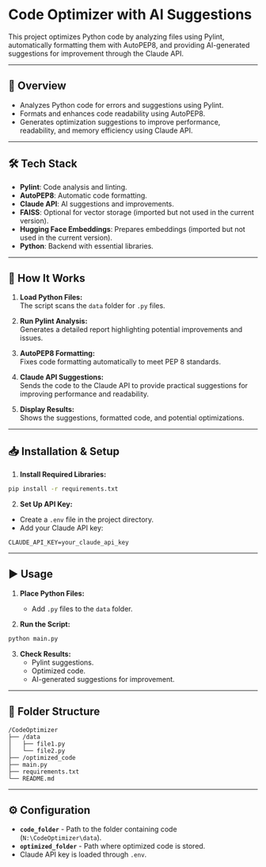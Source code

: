 # Code Optimizer with AI Suggestions

This project optimizes Python code by analyzing files using Pylint, automatically formatting them with AutoPEP8, and providing AI-generated suggestions for improvement through the Claude API.

---

## 🎯 **Overview**

- Analyzes Python code for errors and suggestions using Pylint.
- Formats and enhances code readability using AutoPEP8.
- Generates optimization suggestions to improve performance, readability, and memory efficiency using Claude API.

---

## 🛠️ **Tech Stack**

- **Pylint**: Code analysis and linting.
- **AutoPEP8**: Automatic code formatting.
- **Claude API**: AI suggestions and improvements.
- **FAISS**: Optional for vector storage (imported but not used in the current version).
- **Hugging Face Embeddings**: Prepares embeddings (imported but not used in the current version).
- **Python**: Backend with essential libraries.

---

## 🚀 **How It Works**

1. **Load Python Files:**  
   The script scans the `data` folder for `.py` files.

2. **Run Pylint Analysis:**  
   Generates a detailed report highlighting potential improvements and issues.

3. **AutoPEP8 Formatting:**  
   Fixes code formatting automatically to meet PEP 8 standards.

4. **Claude API Suggestions:**  
   Sends the code to the Claude API to provide practical suggestions for improving performance and readability.

5. **Display Results:**  
   Shows the suggestions, formatted code, and potential optimizations.

---

## 📥 **Installation & Setup**

1. **Install Required Libraries:**
```bash
pip install -r requirements.txt
```

2. **Set Up API Key:**
- Create a `.env` file in the project directory.
- Add your Claude API key:
```
CLAUDE_API_KEY=your_claude_api_key
```

---

## ▶️ **Usage**

1. **Place Python Files:**
   - Add `.py` files to the `data` folder.

2. **Run the Script:**
```bash
python main.py
```

3. **Check Results:**
   - Pylint suggestions.
   - Optimized code.
   - AI-generated suggestions for improvement.

---

## 📂 **Folder Structure**
```
/CodeOptimizer
├── /data
│   ├── file1.py
│   └── file2.py
├── /optimized_code
├── main.py
├── requirements.txt
└── README.md
```

---

## ⚙️ **Configuration**

- **`code_folder`** - Path to the folder containing code (`N:\CodeOptimizer\data`).
- **`optimized_folder`** - Path where optimized code is stored.
- Claude API key is loaded through `.env`.

